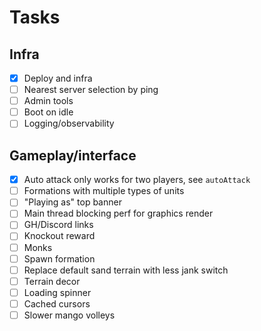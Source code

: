 Tasks
===

## Infra

- [x] Deploy and infra
- [ ] Nearest server selection by ping
- [ ] Admin tools
- [ ] Boot on idle
- [ ] Logging/observability

## Gameplay/interface

- [x] Auto attack only works for two players, see `autoAttack`
- [ ] Formations with multiple types of units
- [ ] "Playing as" top banner
- [ ] Main thread blocking perf for graphics render
- [ ] GH/Discord links
- [ ] Knockout reward
- [ ] Monks
- [ ] Spawn formation
- [ ] Replace default sand terrain with less jank switch
- [ ] Terrain decor
- [ ] Loading spinner
- [ ] Cached cursors
- [ ] Slower mango volleys
